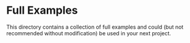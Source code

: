 # Full Examples

This directory contains a collection of full examples and could (but not recommended without modification) be used in your next project.

